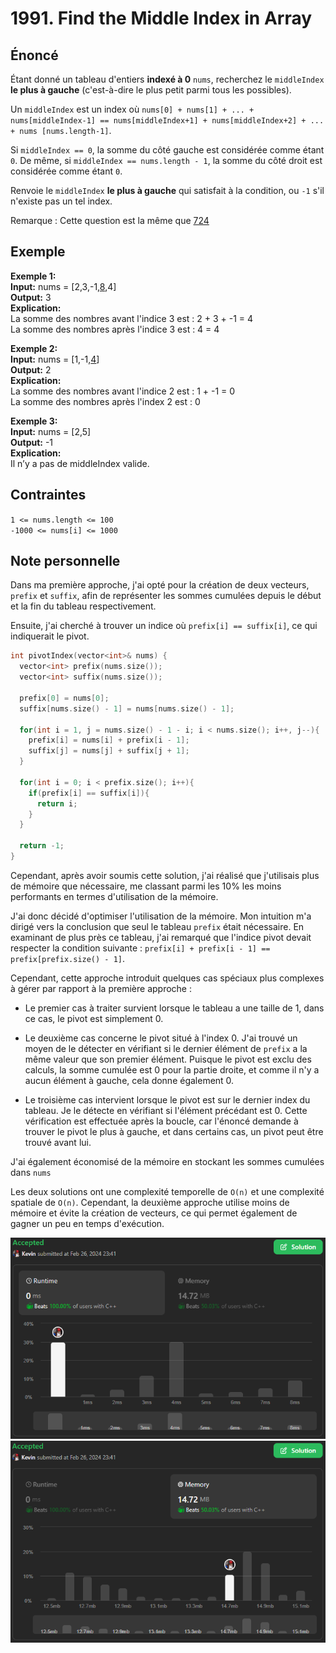 # 1991. Find the Middle Index in Array

## Énoncé

Étant donné un tableau d'entiers **indexé à 0** `nums`, recherchez le `middleIndex` **le plus à gauche** (c'est-à-dire le plus petit parmi tous les possibles).

Un `middleIndex` est un index où `nums[0] + nums[1] + ... + nums[middleIndex-1] == nums[middleIndex+1] + nums[middleIndex+2] + ... + nums [nums.length-1]`.

Si `middleIndex == 0`, la somme du côté gauche est considérée comme étant `0`. De même, si `middleIndex == nums.length - 1`, la somme du côté droit est considérée comme étant `0`.

Renvoie le `middleIndex` **le plus à gauche** qui satisfait à la condition, ou `-1` s'il n'existe pas un tel index.

Remarque : Cette question est la même que [724](https://leetcode.com/problems/find-pivot-index/)

## Exemple

**Exemple 1:**  
**Input:** nums = [2,3,-1,<ins>8</ins>,4]  
**Output:** 3  
**Explication:**  
La somme des nombres avant l'indice 3 est : 2 + 3 + -1 = 4  
La somme des nombres après l'indice 3 est : 4 = 4

**Exemple 2:**  
**Input:** nums = [1,-1,<ins>4</ins>]  
**Output:** 2  
**Explication:**  
La somme des nombres avant l'indice 2 est : 1 + -1 = 0  
La somme des nombres après l'index 2 est : 0

**Exemple 3:**  
**Input:** nums = [2,5]  
**Output:** -1  
**Explication:**  
Il n’y a pas de middleIndex valide.

## Contraintes

`1 <= nums.length <= 100`  
`-1000 <= nums[i] <= 1000`

## Note personnelle

Dans ma première approche, j'ai opté pour la création de deux vecteurs, `prefix` et `suffix`, afin de représenter les sommes cumulées depuis le début et la fin du tableau respectivement.

Ensuite, j'ai cherché à trouver un indice où `prefix[i] == suffix[i]`, ce qui indiquerait le pivot.

```cpp
int pivotIndex(vector<int>& nums) {
  vector<int> prefix(nums.size());
  vector<int> suffix(nums.size());

  prefix[0] = nums[0];
  suffix[nums.size() - 1] = nums[nums.size() - 1];

  for(int i = 1, j = nums.size() - 1 - i; i < nums.size(); i++, j--){
    prefix[i] = nums[i] + prefix[i - 1];
    suffix[j] = nums[j] + suffix[j + 1];
  }

  for(int i = 0; i < prefix.size(); i++){
    if(prefix[i] == suffix[i]){
      return i;
    }
  }

  return -1;
}
```

Cependant, après avoir soumis cette solution, j'ai réalisé que j'utilisais plus de mémoire que nécessaire, me classant parmi les 10% les moins performants en termes d'utilisation de la mémoire.

J'ai donc décidé d'optimiser l'utilisation de la mémoire. Mon intuition m'a dirigé vers la conclusion que seul le tableau `prefix` était nécessaire. En examinant de plus près ce tableau, j'ai remarqué que l'indice pivot devait respecter la condition suivante : `prefix[i] + prefix[i - 1] == prefix[prefix.size() - 1]`.

Cependant, cette approche introduit quelques cas spéciaux plus complexes à gérer par rapport à la première approche :

- Le premier cas à traiter survient lorsque le tableau a une taille de 1, dans ce cas, le pivot est simplement 0.

- Le deuxième cas concerne le pivot situé à l'index 0. J'ai trouvé un moyen de le détecter en vérifiant si le dernier élément de `prefix` a la même valeur que son premier élément. Puisque le pivot est exclu des calculs, la somme cumulée est 0 pour la partie droite, et comme il n'y a aucun élément à gauche, cela donne également 0.

- Le troisième cas intervient lorsque le pivot est sur le dernier index du tableau. Je le détecte en vérifiant si l'élément précédant est 0. Cette vérification est effectuée après la boucle, car l'énoncé demande à trouver le pivot le plus à gauche, et dans certains cas, un pivot peut être trouvé avant lui.

J'ai également économisé de la mémoire en stockant les sommes cumulées dans `nums`

Les deux solutions ont une complexité temporelle de `O(n)` et une complexité spatiale de `O(n)`. Cependant, la deuxième approche utilise moins de mémoire et évite la création de vecteurs, ce qui permet également de gagner un peu en temps d'exécution.

<img src="./imgs/runtime.png"/>
<img src="./imgs/memory.png"/>
